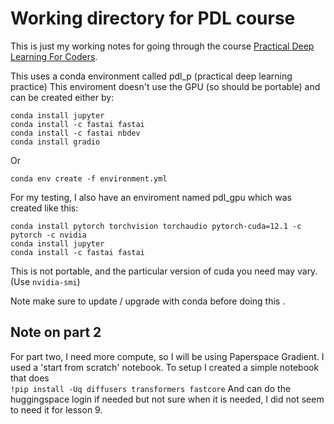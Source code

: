 # Working directory for PDL course

This is just my working notes for going through the course [Practical Deep Learning For Coders](https://course.fast.ai/).

This uses a conda environment called pdl_p  (practical deep learning practice)
This enviroment doesn't use the GPU (so should be portable) and can be created either by:

```
conda install jupyter
conda install -c fastai fastai
conda install -c fastai nbdev
conda install gradio
```
Or 

```
conda env create -f environment.yml
```

For my testing, I also have an enviroment named pdl_gpu which was created like this:
```
conda install pytorch torchvision torchaudio pytorch-cuda=12.1 -c pytorch -c nvidia 
conda install jupyter
conda install -c fastai fastai
```
This is not portable, and the particular version of cuda you need may vary. (Use `nvidia-smi`)
 
Note make sure to update / upgrade with conda before doing this . 

## Note on part 2
For part two, I need more compute, so I will be using Paperspace Gradient. I used a 'start from scratch' notebook. To setup I created a simple notebook that does  
`!pip install -Uq diffusers transformers fastcore`
And can do the huggingspace login if needed but not sure when it is needed, I did not seem to need it for lesson 9.